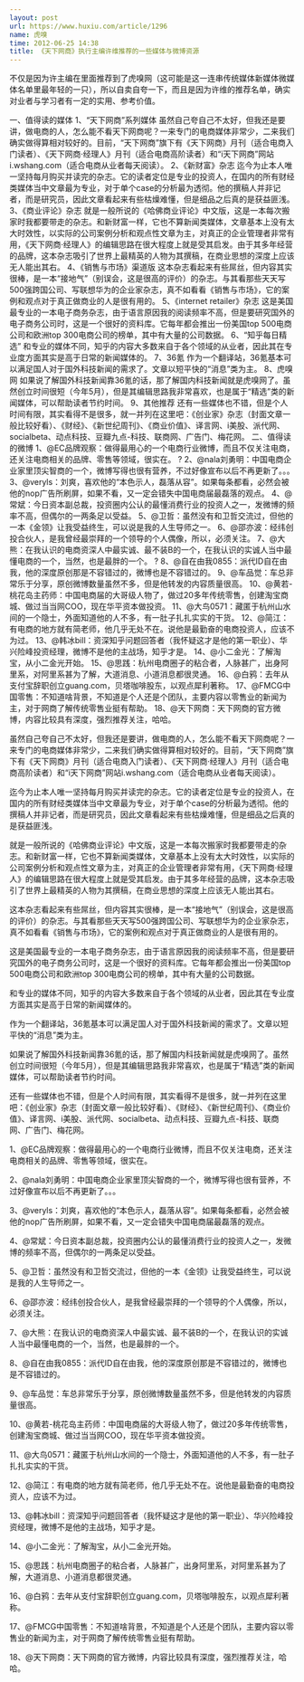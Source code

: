 ```yaml
---
layout: post
url: https://www.huxiu.com/article/1296
name: 虎嗅
time: 2012-06-25 14:38
title: 《天下网商》执行主编许维推荐的一些媒体与微博资源
---
```

不仅是因为许主编在里面推荐到了虎嗅网（这可能是这一连串传统媒体新媒体微媒体名单里最年轻的一只），所以自卖自夸一下，而且是因为许维的推荐名单，确实对业者与学习者有一定的实用、参考价值。

一、值得读的媒体 1、“天下网商”系列媒体 虽然自己夸自己不太好，但我还是要讲，做电商的人，怎么能不看天下网商呢？一来专门的电商媒体非常少，二来我们确实做得算相对较好的。目前，“天下网商”旗下有《天下网商》月刊（适合电商入门读者）、《天下网商·经理人》月刊（适合电商高阶读者）和“i天下网商”网站i.wshang.com（适合电商从业者每天阅读）。 2、《新财富》杂志 迄今为止本人唯一坚持每月购买并读完的杂志。它的读者定位是专业的投资人，在国内的所有财经类媒体当中文章最为专业，对于单个case的分析最为透彻。他的撰稿人并非记者，而是研究员，因此文章看起来有些枯燥难懂，但是细品之后真的是获益匪浅。 3、《商业评论》杂志 就是一般所说的《哈佛商业评论》中文版，这是一本每次搬家时我都要带走的杂志。和新财富一样，它也不算新闻类媒体，文章基本上没有太大时效性，以实际的公司案例分析和观点性文章为主，对真正的企业管理者非常有用，《天下网商·经理人》的编辑思路在很大程度上就是受其启发。由于其多年经营的品牌，这本杂志吸引了世界上最精英的人物为其撰稿，在商业思想的深度上应该无人能出其右。 4、《销售与市场》渠道版 这本杂志看起来有些屌丝，但内容其实很棒，是一本“接地气”（别误会，这是很高的评价）的杂志。与其看那些天天写500强跨国公司、写联想华为的企业家杂志，真不如看看《销售与市场》，它的案例和观点对于真正做商业的人是很有用的。 5、《internet retailer》杂志 这是美国最专业的一本电子商务杂志，由于语言原因我的阅读频率不高，但是要研究国外的电子商务公司时，这是一个很好的资料库。它每年都会推出一份美国top 500电商公司和欧洲top 300电商公司的榜单，其中有大量的公司数据。 6、“知乎每日精选” 和专业的媒体不同，知乎的内容大多数来自于各个领域的从业者，因此其在专业度方面其实是高于日常的新闻媒体的。 7、36氪 作为一个翻译站，36氪基本可以满足国人对于国外科技新闻的需求了。文章以短平快的“消息”类为主。 8、虎嗅网 如果说了解国外科技新闻靠36氪的话，那了解国内科技新闻就是虎嗅网了。虽然创立时间很短（今年5月），但是其编辑思路我非常喜欢，也是属于“精选”类的新闻媒体，可以帮助读者节约时间。 9、其他推荐 还有一些媒体也不错，但是个人时间有限，其实看得不是很多，就一并列在这里吧：《创业家》杂志（封面文章一般比较好看）、《财经》、《新世纪周刊》、《商业价值》、译言网、i美股、派代网、socialbeta、动点科技、豆瓣九点-科技、联商网、广告门、梅花网。 二、值得读的微博 1、@EC品牌观察：做得最用心的一个电商行业微博，而且不仅关注电商，还关注电商相关的品牌、零售等领域，很实在。 ? 2、@nala刘勇明：中国电商企业家里顶尖智商的一个，微博写得也很有营养，不过好像宣布以后不再更新了。。。 3、@veryls：刘爽，喜欢他的“本色示人，磊落从容”。如果每条都看，必然会被他的nop广告所刷屏，如果不看，又一定会错失中国电商届最磊落的观点。 4、@常斌：今日资本副总裁，投资圈内公认的最懂消费行业的投资人之一，发微博的频率不高，但偶尔的一两条足以受益。 5、@卫哲：虽然没有和卫哲交流过，但他的一本《金领》让我受益终生，可以说是我的人生导师之一。 6、@邵亦波：经纬创投合伙人，是我曾经最崇拜的一个领导的个人偶像，所以，必须关注。 7、@大熊：在我认识的电商资深人中最实诚、最不装B的一个，在我认识的实诚人当中最懂电商的一个，当然，也是最胖的一个。 ? 8、@自在由我0855：派代ID自在由我，他的深度原创那是不容错过的，微博也是不容错过的。 9、@车品觉：车总非常乐于分享，原创微博数量虽然不多，但是他转发的内容质量很高。 10、@黄若-桃花岛主药师：中国电商届的大哥级人物了，做过20多年传统零售，创建淘宝商城、做过当当网COO，现在华平资本做投资。 11、@大鸟0571：藏匿于杭州山水间的一个隐士，外面知道他的人不多，有一肚子扎扎实实的干货。 12、@简江：有电商的地方就有简老师，他几乎无处不在。说他是最勤奋的电商投资人，应该不为过。 13、@韩冰bill：资深知乎问题回答者（我怀疑这才是他的第一职业）、华兴险峰投资经理，微博不是他的主战场，知乎才是。 14、@小二金光：了解淘宝，从小二金光开始。 15、@思践：杭州电商圈子的粘合者，人脉甚广，出身阿里系，对阿里系甚为了解，大道消息、小道消息都很灵通。 16、@白鸦：去年从支付宝辞职创立guang.com，贝塔咖啡股东，以观点犀利著称。 17、@FMCG中国零售：不知道啥背景，不知道是个人还是个团队，主要内容以零售业的新闻为主，对于网商了解传统零售业挺有帮助。 18、@天下网商：天下网商的官方微博，内容比较具有深度，强烈推荐关注，哈哈。

虽然自己夸自己不太好，但我还是要讲，做电商的人，怎么能不看天下网商呢？一来专门的电商媒体非常少，二来我们确实做得算相对较好的。目前，“天下网商”旗下有《天下网商》月刊（适合电商入门读者）、《天下网商·经理人》月刊（适合电商高阶读者）和“i天下网商”网站i.wshang.com（适合电商从业者每天阅读）。

迄今为止本人唯一坚持每月购买并读完的杂志。它的读者定位是专业的投资人，在国内的所有财经类媒体当中文章最为专业，对于单个case的分析最为透彻。他的撰稿人并非记者，而是研究员，因此文章看起来有些枯燥难懂，但是细品之后真的是获益匪浅。

就是一般所说的《哈佛商业评论》中文版，这是一本每次搬家时我都要带走的杂志。和新财富一样，它也不算新闻类媒体，文章基本上没有太大时效性，以实际的公司案例分析和观点性文章为主，对真正的企业管理者非常有用，《天下网商·经理人》的编辑思路在很大程度上就是受其启发。由于其多年经营的品牌，这本杂志吸引了世界上最精英的人物为其撰稿，在商业思想的深度上应该无人能出其右。

这本杂志看起来有些屌丝，但内容其实很棒，是一本“接地气”（别误会，这是很高的评价）的杂志。与其看那些天天写500强跨国公司、写联想华为的企业家杂志，真不如看看《销售与市场》，它的案例和观点对于真正做商业的人是很有用的。

这是美国最专业的一本电子商务杂志，由于语言原因我的阅读频率不高，但是要研究国外的电子商务公司时，这是一个很好的资料库。它每年都会推出一份美国top 500电商公司和欧洲top 300电商公司的榜单，其中有大量的公司数据。

和专业的媒体不同，知乎的内容大多数来自于各个领域的从业者，因此其在专业度方面其实是高于日常的新闻媒体的。

作为一个翻译站，36氪基本可以满足国人对于国外科技新闻的需求了。文章以短平快的“消息”类为主。

如果说了解国外科技新闻靠36氪的话，那了解国内科技新闻就是虎嗅网了。虽然创立时间很短（今年5月），但是其编辑思路我非常喜欢，也是属于“精选”类的新闻媒体，可以帮助读者节约时间。

还有一些媒体也不错，但是个人时间有限，其实看得不是很多，就一并列在这里吧：《创业家》杂志（封面文章一般比较好看）、《财经》、《新世纪周刊》、《商业价值》、译言网、i美股、派代网、socialbeta、动点科技、豆瓣九点-科技、联商网、广告门、梅花网。

1、@EC品牌观察：做得最用心的一个电商行业微博，而且不仅关注电商，还关注电商相关的品牌、零售等领域，很实在。

2、@nala刘勇明：中国电商企业家里顶尖智商的一个，微博写得也很有营养，不过好像宣布以后不再更新了。。。

3、@veryls：刘爽，喜欢他的“本色示人，磊落从容”。如果每条都看，必然会被他的nop广告所刷屏，如果不看，又一定会错失中国电商届最磊落的观点。

4、@常斌：今日资本副总裁，投资圈内公认的最懂消费行业的投资人之一，发微博的频率不高，但偶尔的一两条足以受益。

5、@卫哲：虽然没有和卫哲交流过，但他的一本《金领》让我受益终生，可以说是我的人生导师之一。

6、@邵亦波：经纬创投合伙人，是我曾经最崇拜的一个领导的个人偶像，所以，必须关注。

7、@大熊：在我认识的电商资深人中最实诚、最不装B的一个，在我认识的实诚人当中最懂电商的一个，当然，也是最胖的一个。

8、@自在由我0855：派代ID自在由我，他的深度原创那是不容错过的，微博也是不容错过的。

9、@车品觉：车总非常乐于分享，原创微博数量虽然不多，但是他转发的内容质量很高。

10、@黄若-桃花岛主药师：中国电商届的大哥级人物了，做过20多年传统零售，创建淘宝商城、做过当当网COO，现在华平资本做投资。

11、@大鸟0571：藏匿于杭州山水间的一个隐士，外面知道他的人不多，有一肚子扎扎实实的干货。

12、@简江：有电商的地方就有简老师，他几乎无处不在。说他是最勤奋的电商投资人，应该不为过。

13、@韩冰bill：资深知乎问题回答者（我怀疑这才是他的第一职业）、华兴险峰投资经理，微博不是他的主战场，知乎才是。

14、@小二金光：了解淘宝，从小二金光开始。

15、@思践：杭州电商圈子的粘合者，人脉甚广，出身阿里系，对阿里系甚为了解，大道消息、小道消息都很灵通。

16、@白鸦：去年从支付宝辞职创立guang.com，贝塔咖啡股东，以观点犀利著称。

17、@FMCG中国零售：不知道啥背景，不知道是个人还是个团队，主要内容以零售业的新闻为主，对于网商了解传统零售业挺有帮助。

18、@天下网商：天下网商的官方微博，内容比较具有深度，强烈推荐关注，哈哈。

